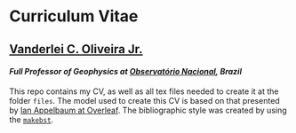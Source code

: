 # Curriculum Vitae

## [Vanderlei C. Oliveira Jr.](http://www.pinga-lab.org/people/oliveira-jr.html)
#### *Full Professor of Geophysics at [Observatório Nacional](http://www.on.br/index.php/pt-br/), Brazil*



This repo contains my CV, as well as all tex files needed to create it
at the folder `files`.
The model used to create this CV is based on that presented by
[Ian Appelbaum at Overleaf](https://www.overleaf.com/articles/ian-appelbaums-cv/xkcwsvxbrkyr#.We5E0XBrzCI).
The bibliographic style was created by using the
[`makebst`](https://ctan.org/tex-archive/macros/latex/contrib/custom-bib).
